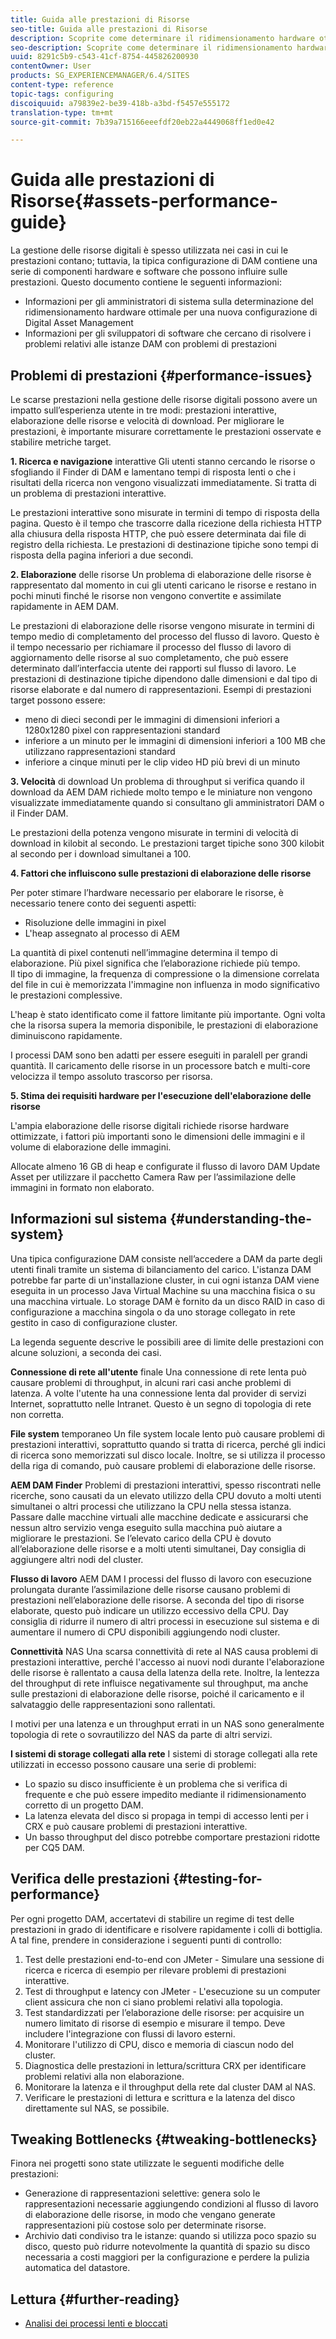 ```yaml
---
title: Guida alle prestazioni di Risorse
seo-title: Guida alle prestazioni di Risorse
description: Scoprite come determinare il ridimensionamento hardware ottimale per una nuova configurazione di Digital Asset Management (DAM) e come risolvere i problemi di prestazioni
seo-description: Scoprite come determinare il ridimensionamento hardware ottimale per una nuova configurazione di Digital Asset Management (DAM) e come risolvere i problemi di prestazioni
uuid: 8291c5b9-c543-41cf-8754-445826200930
contentOwner: User
products: SG_EXPERIENCEMANAGER/6.4/SITES
content-type: reference
topic-tags: configuring
discoiquuid: a79839e2-be39-418b-a3bd-f5457e555172
translation-type: tm+mt
source-git-commit: 7b39a715166eeefdf20eb22a4449068ff1ed0e42

---
```



# Guida alle prestazioni di Risorse{#assets-performance-guide}

La gestione delle risorse digitali è spesso utilizzata nei casi in cui le prestazioni contano; tuttavia, la tipica configurazione di DAM contiene una serie di componenti hardware e software che possono influire sulle prestazioni. Questo documento contiene le seguenti informazioni:

* Informazioni per gli amministratori di sistema sulla determinazione del ridimensionamento hardware ottimale per una nuova configurazione di Digital Asset Management
* Informazioni per gli sviluppatori di software che cercano di risolvere i problemi relativi alle istanze DAM con problemi di prestazioni

## Problemi di prestazioni {#performance-issues}

Le scarse prestazioni nella gestione delle risorse digitali possono avere un impatto sull’esperienza utente in tre modi: prestazioni interattive, elaborazione delle risorse e velocità di download. Per migliorare le prestazioni, è importante misurare correttamente le prestazioni osservate e stabilire metriche target.

**1. Ricerca e navigazione** interattive Gli utenti stanno cercando le risorse o sfogliando il Finder di DAM e lamentano tempi di risposta lenti o che i risultati della ricerca non vengono visualizzati immediatamente. Si tratta di un problema di prestazioni interattive.

Le prestazioni interattive sono misurate in termini di tempo di risposta della pagina. Questo è il tempo che trascorre dalla ricezione della richiesta HTTP alla chiusura della risposta HTTP, che può essere determinata dai file di registro della richiesta. Le prestazioni di destinazione tipiche sono tempi di risposta della pagina inferiori a due secondi.

**2. Elaborazione** delle risorse Un problema di elaborazione delle risorse è rappresentato dal momento in cui gli utenti caricano le risorse e restano in pochi minuti finché le risorse non vengono convertite e assimilate rapidamente in AEM DAM.

Le prestazioni di elaborazione delle risorse vengono misurate in termini di tempo medio di completamento del processo del flusso di lavoro. Questo è il tempo necessario per richiamare il processo del flusso di lavoro di aggiornamento delle risorse al suo completamento, che può essere determinato dall’interfaccia utente dei rapporti sul flusso di lavoro. Le prestazioni di destinazione tipiche dipendono dalle dimensioni e dal tipo di risorse elaborate e dal numero di rappresentazioni. Esempi di prestazioni target possono essere:

* meno di dieci secondi per le immagini di dimensioni inferiori a 1280x1280 pixel con rappresentazioni standard
* inferiore a un minuto per le immagini di dimensioni inferiori a 100 MB che utilizzano rappresentazioni standard
* inferiore a cinque minuti per le clip video HD più brevi di un minuto

**3. Velocità** di download Un problema di throughput si verifica quando il download da AEM DAM richiede molto tempo e le miniature non vengono visualizzate immediatamente quando si consultano gli amministratori DAM o il Finder DAM.

Le prestazioni della potenza vengono misurate in termini di velocità di download in kilobit al secondo. Le prestazioni target tipiche sono 300 kilobit al secondo per i download simultanei a 100.

**4. Fattori che influiscono sulle prestazioni di elaborazione delle risorse**

Per poter stimare l’hardware necessario per elaborare le risorse, è necessario tenere conto dei seguenti aspetti:

* Risoluzione delle immagini in pixel
* L&#39;heap assegnato al processo di AEM

La quantità di pixel contenuti nell’immagine determina il tempo di elaborazione. Più pixel significa che l’elaborazione richiede più tempo.\
Il tipo di immagine, la frequenza di compressione o la dimensione correlata del file in cui è memorizzata l&#39;immagine non influenza in modo significativo le prestazioni complessive.

L&#39;heap è stato identificato come il fattore limitante più importante. Ogni volta che la risorsa supera la memoria disponibile, le prestazioni di elaborazione diminuiscono rapidamente.

I processi DAM sono ben adatti per essere eseguiti in paralell per grandi quantità. Il caricamento delle risorse in un processore batch e multi-core velocizza il tempo assoluto trascorso per risorsa.

**5. Stima dei requisiti hardware per l&#39;esecuzione dell&#39;elaborazione delle risorse**

L&#39;ampia elaborazione delle risorse digitali richiede risorse hardware ottimizzate, i fattori più importanti sono le dimensioni delle immagini e il volume di elaborazione delle immagini.

Allocate almeno 16 GB di heap e configurate il flusso di lavoro DAM Update Asset per utilizzare il pacchetto [](/help/assets/camera-raw.md) Camera Raw per l’assimilazione delle immagini in formato non elaborato.

## Informazioni sul sistema {#understanding-the-system}

Una tipica configurazione DAM consiste nell’accedere a DAM da parte degli utenti finali tramite un sistema di bilanciamento del carico. L&#39;istanza DAM potrebbe far parte di un&#39;installazione cluster, in cui ogni istanza DAM viene eseguita in un processo Java Virtual Machine su una macchina fisica o su una macchina virtuale. Lo storage DAM è fornito da un disco RAID in caso di configurazione a macchina singola o da uno storage collegato in rete gestito in caso di configurazione cluster.

La legenda seguente descrive le possibili aree di limite delle prestazioni con alcune soluzioni, a seconda dei casi.

**Connessione di rete all&#39;utente** finale Una connessione di rete lenta può causare problemi di throughput, in alcuni rari casi anche problemi di latenza. A volte l&#39;utente ha una connessione lenta dal provider di servizi Internet, soprattutto nelle Intranet. Questo è un segno di topologia di rete non corretta.

**File system** temporaneo Un file system locale lento può causare problemi di prestazioni interattivi, soprattutto quando si tratta di ricerca, perché gli indici di ricerca sono memorizzati sul disco locale. Inoltre, se si utilizza il processo della riga di comando, può causare problemi di elaborazione delle risorse.

**AEM DAM Finder** Problemi di prestazioni interattivi, spesso riscontrati nelle ricerche, sono causati da un elevato utilizzo della CPU dovuto a molti utenti simultanei o altri processi che utilizzano la CPU nella stessa istanza. Passare dalle macchine virtuali alle macchine dedicate e assicurarsi che nessun altro servizio venga eseguito sulla macchina può aiutare a migliorare le prestazioni. Se l’elevato carico della CPU è dovuto all’elaborazione delle risorse e a molti utenti simultanei, Day consiglia di aggiungere altri nodi del cluster.

**Flusso di lavoro** AEM DAM I processi del flusso di lavoro con esecuzione prolungata durante l’assimilazione delle risorse causano problemi di prestazioni nell’elaborazione delle risorse. A seconda del tipo di risorse elaborate, questo può indicare un utilizzo eccessivo della CPU. Day consiglia di ridurre il numero di altri processi in esecuzione sul sistema e di aumentare il numero di CPU disponibili aggiungendo nodi cluster.

**Connettività** NAS Una scarsa connettività di rete al NAS causa problemi di prestazioni interattive, perché l&#39;accesso ai nuovi nodi durante l&#39;elaborazione delle risorse è rallentato a causa della latenza della rete. Inoltre, la lentezza del throughput di rete influisce negativamente sul throughput, ma anche sulle prestazioni di elaborazione delle risorse, poiché il caricamento e il salvataggio delle rappresentazioni sono rallentati.

I motivi per una latenza e un throughput errati in un NAS sono generalmente topologia di rete o sovrautilizzo del NAS da parte di altri servizi.

**I sistemi di storage collegati alla rete** I sistemi di storage collegati alla rete utilizzati in eccesso possono causare una serie di problemi:

* Lo spazio su disco insufficiente è un problema che si verifica di frequente e che può essere impedito mediante il ridimensionamento corretto di un progetto DAM.
* La latenza elevata del disco si propaga in tempi di accesso lenti per i CRX e può causare problemi di prestazioni interattive.
* Un basso throughput del disco potrebbe comportare prestazioni ridotte per CQ5 DAM.

## Verifica delle prestazioni {#testing-for-performance}

Per ogni progetto DAM, accertatevi di stabilire un regime di test delle prestazioni in grado di identificare e risolvere rapidamente i colli di bottiglia. A tal fine, prendere in considerazione i seguenti punti di controllo:

1. Test delle prestazioni end-to-end con JMeter - Simulare una sessione di ricerca e ricerca di esempio per rilevare problemi di prestazioni interattive.
1. Test di throughput e latency con JMeter - L&#39;esecuzione su un computer client assicura che non ci siano problemi relativi alla topologia.
1. Test standardizzati per l’elaborazione delle risorse: per acquisire un numero limitato di risorse di esempio e misurare il tempo. Deve includere l&#39;integrazione con flussi di lavoro esterni.
1. Monitorare l&#39;utilizzo di CPU, disco e memoria di ciascun nodo del cluster.
1. Diagnostica delle prestazioni in lettura/scrittura CRX per identificare problemi relativi alla non elaborazione.
1. Monitorare la latenza e il throughput della rete dal cluster DAM al NAS.
1. Verificare le prestazioni di lettura e scrittura e la latenza del disco direttamente sul NAS, se possibile.

## Tweaking Bottlenecks {#tweaking-bottlenecks}

Finora nei progetti sono state utilizzate le seguenti modifiche delle prestazioni:

* Generazione di rappresentazioni selettive: genera solo le rappresentazioni necessarie aggiungendo condizioni al flusso di lavoro di elaborazione delle risorse, in modo che vengano generate rappresentazioni più costose solo per determinate risorse.
* Archivio dati condiviso tra le istanze: quando si utilizza poco spazio su disco, questo può ridurre notevolmente la quantità di spazio su disco necessaria a costi maggiori per la configurazione e perdere la pulizia automatica del datastore.

## Lettura {#further-reading}

* [Analisi dei processi lenti e bloccati](https://helpx.adobe.com/experience-manager/kb/AnalyzeSlowAndBlockedProcesses.html)

